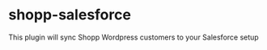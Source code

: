 shopp-salesforce
================

This plugin will sync Shopp Wordpress customers to your Salesforce setup